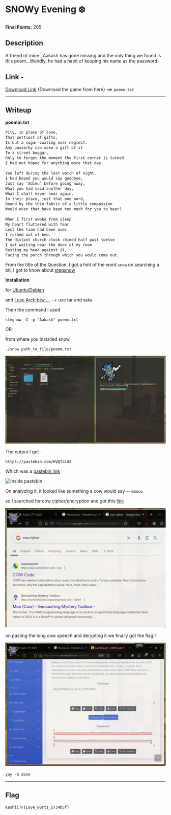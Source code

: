 #   SNOWy Evening  ❄️

**Final Points:** 205


## Description
A friend of mine , Aakash has gone missing and the only thing we found is this poem...Weirdly, he had a habit of keeping his name as the password.

## Link -
 [Download Link](https://kashictf.iitbhucybersec.in/files/8f213d7d435a3de32e585e3e76c6700e/poemm.txt?token=eyJ1c2VyX2lkIjo5LCJ0ZWFtX2lkIjoxMSwiZmlsZV9pZCI6MjZ9.Z8Ctpw.tFNFUjzTv9zzF6MLTWFYIUplUsg) {Download the game from here} ==> `poemm.txt`

----
## Writeup

**poemm.txt**
```
Pity, in place of love,			       	       			  
That pettiest of gifts,      	     	    		      	       	       
Is but a sugar-coating over neglect. 		 	   	  	 
Any passerby can make a gift of it 	  	   	  	   	       
To a street beggar,   	    	       		    	     	  	   
Only to forget the moment the first corner is turned.   	 
I had not hoped for anything more that day.	 	      		   
       	  	   	 	      	  	  	   	       	      
You left during the last watch of night.   		  		 
I had hoped you would say goodbye,     	   	     	 	     	 
Just say ‘Adieu’ before going away,  	 
What you had said another day,
What I shall never hear again.
In their place, just that one word,
Bound by the thin fabric of a little compassion
Would even that have been too much for you to bear?

When I first awoke from sleep
My heart fluttered with fear
Lest the time had been over.
I rushed out of bed.
The distant church clock chimed half past twelve
I sat waiting near the door of my room
Resting my head against it,
Facing the porch through which you would come out.
```
From the title of the Question, I got a hint of the word `snow` on searching a bit, I got to know about [stegsnow](https://wiki.bi0s.in/steganography/stegsnow/)

**Installation**

for [Ubuntu/Debian](https://wiki.bi0s.in/steganography/stegsnow/)

and [I use Arch btw ...](https://darkside.com.au/snow/) --> use tar and `make` 

Then the command I used
```
stegnow -C -p "Aakash" poemm.txt
```
OR

from where you installed snow
```
./snow path_to_file/poemm.txt
```
![the command was ...](images/com.png)

The output I got--
```
https://pastebin.com/HVQfa14Z
```

Which was a [pastebin link](https://pastebin.com/HVQfa14Z)

![inside pastebin](images/paste.png)

On analyzing it, it looked like something a cow would say -- `moooo`

so I searched for cow cipher/encryption and got this [link](https://www.cachesleuth.com/cow.html)

![the search](images/cow.png)

on pasting the long cow speech and derypting it we finally got the flag!!

![the answer](images/the_sol.png)

`yay -S done`

---
## Flag

```
KashiCTF{Love_Hurts_5734b5f}
```                 

